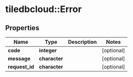 # tiledbcloud::Error

## Properties
Name | Type | Description | Notes
------------ | ------------- | ------------- | -------------
**code** | **integer** |  | [optional] 
**message** | **character** |  | [optional] 
**request_id** | **character** |  | [optional] 


